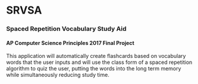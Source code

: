 # SRVSA
### Spaced Repetition Vocabulary Study Aid
#### AP Computer Science Principles 2017 Final Project

This application will automatically create flashcards based on vocabulary words that the user inputs and will use the class form of a spaced repetition algorithm to quiz the user, putting the words into the long term memory while simultaneously reducing study time. 